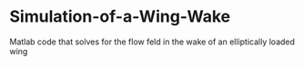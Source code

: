 # Simulation-of-a-Wing-Wake
Matlab code that solves for the  flow feld in the wake of an elliptically loaded wing
